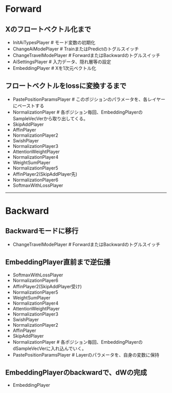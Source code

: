 # Forward
## Xのフロートベクトル化まで
- InitAiTypesPlayer # モード変数の初期化
- ChangeAiModePlayer # TrainまたはPredictのトグルスイッチ
- ChangeTravelModePlayer # ForwardまたはBackwardのトグルスイッチ
- AiSettingsPlayer # 入力データ、隠れ層等の設定
- EmbeddingPlayer # Xを1次元ベクトル化
## フロートベクトルをlossに変換するまで
- PastePositionParamsPlayer # このポジションのパラメータを、各レイヤーにペーストする
- NormalizationPlayer # 各ポジション毎回、EmbeddingPlayerのSampleVecVerから取り出してくる。
- SkipAddPlayer
- AffinPlayer
- NormalizationPlayer2
- SwishPlayer
- NormalizationPlayer3
- AttentionWeightPlayer
- NormalizationPlayer4
- WeightSumPlayer
- NormalizationPlayer5
- AffinPlayer2(SkipAddPlayer先)
- NormalizationPlayer6
- SoftmaxWithLossPlayer
---
# Backward
## Backwardモードに移行
- ChangeTravelModePlayer # ForwardまたはBackwardのトグルスイッチ
## EmbeddingPlayer直前まで逆伝播
- SoftmaxWithLossPlayer
- NormalizationPlayer6
- AffinPlayer2(SkipAddPlayer受け)
- NormalizationPlayer5
- WeightSumPlayer
- NormalizationPlayer4
- AttentionWeightPlayer
- NormalizationPlayer3
- SwishPlayer
- NormalizationPlayer2
- AffinPlayer
- SkipAddPlayer
- NormalizationPlayer # 各ポジション毎回、EmbeddingPlayerのdSampleVecVerに入れ込んでいく。
- PastePositionParamsPlayer # Layerのパラメータを、自身の変数に保持
## EmbeddingPlayerのbackwardで、dWの完成
- EmbeddingPlayer


